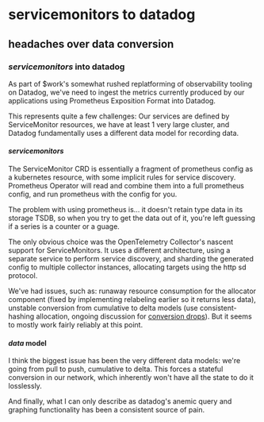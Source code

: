 # servicemonitors to datadog

## headaches over data conversion

### _servicemonitors_ into datadog

As part of $work's somewhat rushed replatforming of observability tooling on Datadog,
we've need to ingest the metrics currently produced by our applications 
using Prometheus Exposition Format into Datadog.

This represents quite a few challenges:
Our services are defined by ServiceMonitor resources,
we have at least 1 very large cluster,
and Datadog fundamentally uses a different data model for recording data.

#### _servicemonitors_

The ServiceMonitor CRD is essentially a fragment of prometheus config as a kubernetes resource,
with some implicit rules for service discovery.
Prometheus Operator will read and combine them into a full prometheus config,
and run prometheus with the config for you.

The problem with using prometheus is... it doesn't retain type data in its storage TSDB,
so when you try to get the data out of it, you're left guessing if a series is a counter or a guage.

The only obvious choice was the OpenTelemetry Collector's nascent support for ServiceMonitors.
It uses a different architecture, using a separate service to perform service discovery,
and sharding the generated config to multiple collector instances,
allocating targets using the http sd protocol.

We've had issues, such as:
runaway resource consumption for the allocator component
(fixed by implementing relabeling earlier so it returns less data),
unstable conversion from cumulative to delta models
(use consistent-hashing allocation, 
ongoing discussion for [conversion drops](https://github.com/open-telemetry/opentelemetry-collector-contrib/issues/20770)).
But it seems to mostly work fairly reliably at this point.

#### _data_ model

I think the biggest issue has been the very different data models:
we're going from pull to push, cumulative to delta.
This forces a stateful conversion in our network,
which inherently won't have all the state to do it losslessly.

And finally, what I can only describe as datadog's anemic query and graphing functionality
has been a consistent source of pain.
